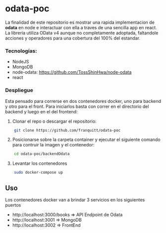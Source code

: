 # odata-poc
La finalidad de este repositorio es mostrar una rapida implementacion de **odata** en node e interactuar con ella a traves de una sencilla app en react. La libreria utiliza OData v4 aunque no completamente adoptada, faltandole acciones y operadores para una cobertura del 100% del estandar.

### Tecnologías:
- NodeJS
- MongoDB
- node-odata: https://github.com/TossShinHwa/node-odata
- react


### Despliegue
Esta pensado para correrse en dos contenedores docker, uno para backend y otro para el front. Para iniciarlos basta con correr en el directorio del backend y luego en el del frontend:

1. Clonar el repo o descargar el repositorio:
```bash
	git clone https://github.com/franquitt/odata-poc
```
2. Posicionarse sobre la carpeta container y ejecutar el siguiente comando para contruir la imagen y el contenedor:
```bash
	cd odata-poc/backendOdata
```
3. Levantar los contenedores
```bash
	sudo docker-compose up
```


## Uso
Los contenedores docker van a brindar 3 servicios en los siguientes puertos
- http://localhost:3000/books  => API Endpoint de Odata
- http://localhost:3001        => MongoDB
- http://localhost:3002        => FrontEnd
